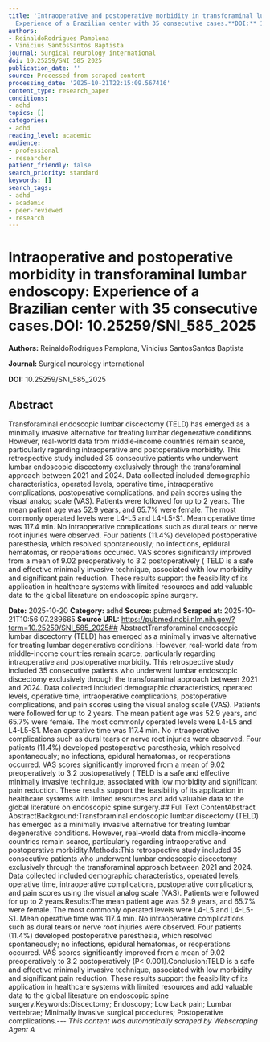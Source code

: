 ```yaml
---
title: 'Intraoperative and postoperative morbidity in transforaminal lumbar endoscopy:
  Experience of a Brazilian center with 35 consecutive cases.**DOI:** 10.25259/SNI_585_2025'
authors:
- ReinaldoRodrigues Pamplona
- Vinicius SantosSantos Baptista
journal: Surgical neurology international
doi: 10.25259/SNI_585_2025
publication_date: ''
source: Processed from scraped content
processing_date: '2025-10-21T22:15:09.567416'
content_type: research_paper
conditions:
- adhd
topics: []
categories:
- adhd
reading_level: academic
audience:
- professional
- researcher
patient_friendly: false
search_priority: standard
keywords: []
search_tags:
- adhd
- academic
- peer-reviewed
- research
---
```


# Intraoperative and postoperative morbidity in transforaminal lumbar endoscopy: Experience of a Brazilian center with 35 consecutive cases.**DOI:** 10.25259/SNI_585_2025

**Authors:** ReinaldoRodrigues Pamplona, Vinicius SantosSantos Baptista

**Journal:** Surgical neurology international

**DOI:** 10.25259/SNI_585_2025

## Abstract

Transforaminal endoscopic lumbar discectomy (TELD) has emerged as a minimally invasive alternative for treating lumbar degenerative conditions. However, real-world data from middle-income countries remain scarce, particularly regarding intraoperative and postoperative morbidity.
This retrospective study included 35 consecutive patients who underwent lumbar endoscopic discectomy exclusively through the transforaminal approach between 2021 and 2024. Data collected included demographic characteristics, operated levels, operative time, intraoperative complications, postoperative complications, and pain scores using the visual analog scale (VAS). Patients were followed for up to 2 years.
The mean patient age was 52.9 years, and 65.7% were female. The most commonly operated levels were L4-L5 and L4-L5-S1. Mean operative time was 117.4 min. No intraoperative complications such as dural tears or nerve root injuries were observed. Four patients (11.4%) developed postoperative paresthesia, which resolved spontaneously; no infections, epidural hematomas, or reoperations occurred. VAS scores significantly improved from a mean of 9.02 preoperatively to 3.2 postoperatively (
TELD is a safe and effective minimally invasive technique, associated with low morbidity and significant pain reduction. These results support the feasibility of its application in healthcare systems with limited resources and add valuable data to the global literature on endoscopic spine surgery.

**Date:** 2025-10-20
**Category:** adhd
**Source:** pubmed
**Scraped at:** 2025-10-21T10:56:07.289665
**Source URL:** https://pubmed.ncbi.nlm.nih.gov/?term=10.25259/SNI_585_2025## AbstractTransforaminal endoscopic lumbar discectomy (TELD) has emerged as a minimally invasive alternative for treating lumbar degenerative conditions. However, real-world data from middle-income countries remain scarce, particularly regarding intraoperative and postoperative morbidity.
This retrospective study included 35 consecutive patients who underwent lumbar endoscopic discectomy exclusively through the transforaminal approach between 2021 and 2024. Data collected included demographic characteristics, operated levels, operative time, intraoperative complications, postoperative complications, and pain scores using the visual analog scale (VAS). Patients were followed for up to 2 years.
The mean patient age was 52.9 years, and 65.7% were female. The most commonly operated levels were L4-L5 and L4-L5-S1. Mean operative time was 117.4 min. No intraoperative complications such as dural tears or nerve root injuries were observed. Four patients (11.4%) developed postoperative paresthesia, which resolved spontaneously; no infections, epidural hematomas, or reoperations occurred. VAS scores significantly improved from a mean of 9.02 preoperatively to 3.2 postoperatively (
TELD is a safe and effective minimally invasive technique, associated with low morbidity and significant pain reduction. These results support the feasibility of its application in healthcare systems with limited resources and add valuable data to the global literature on endoscopic spine surgery.## Full Text ContentAbstract AbstractBackground:Transforaminal endoscopic lumbar discectomy (TELD) has emerged as a minimally invasive alternative for treating lumbar degenerative conditions. However, real-world data from middle-income countries remain scarce, particularly regarding intraoperative and postoperative morbidity.Methods:This retrospective study included 35 consecutive patients who underwent lumbar endoscopic discectomy exclusively through the transforaminal approach between 2021 and 2024. Data collected included demographic characteristics, operated levels, operative time, intraoperative complications, postoperative complications, and pain scores using the visual analog scale (VAS). Patients were followed for up to 2 years.Results:The mean patient age was 52.9 years, and 65.7% were female. The most commonly operated levels were L4-L5 and L4-L5-S1. Mean operative time was 117.4 min. No intraoperative complications such as dural tears or nerve root injuries were observed. Four patients (11.4%) developed postoperative paresthesia, which resolved spontaneously; no infections, epidural hematomas, or reoperations occurred. VAS scores significantly improved from a mean of 9.02 preoperatively to 3.2 postoperatively (P< 0.001).Conclusion:TELD is a safe and effective minimally invasive technique, associated with low morbidity and significant pain reduction. These results support the feasibility of its application in healthcare systems with limited resources and add valuable data to the global literature on endoscopic spine surgery.Keywords:Discectomy; Endoscopy; Low back pain; Lumbar vertebrae; Minimally invasive surgical procedures; Postoperative complications.---
*This content was automatically scraped by Webscraping Agent A*